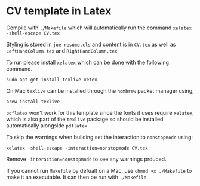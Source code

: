 # CV template in Latex

Compile with `./Makefile` which will automatically run the command `xelatex -shell-escape CV.tex` 

Styling is stored in `joe-resume.cls` and content is in `CV.tex` as well as `LeftHandColumn.tex` and `RightHandColumn.tex`

To run please install `xelatex` which can be done with the following command. 

```
sudo apt-get install texlive-xetex
```

On Mac `texlive` can be installed through the `hombrew` packet manager using,

```
brew install texlive
```

`pdflatex` won't work for this template since the fonts it uses require `xelatex`, which is also part of the `texlive` package so should be installed automatically alongside `pdflatex`

To skip the warnings when building set the interaction to `nonstopmode` using:

```
xelatex -shell-escape -interaction=nonstopmode CV.tex
```

Remove `-interaction=nonstopmode` to see any warnings prduced.

If you cannot run `Makefile` by defualt on a Mac, use `chmod +x ./Makefile` to make it an executable. It can then be run with `./Makefile`

